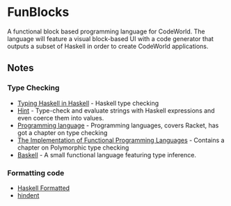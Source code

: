 # FunBlocks
A functional block based programming language for CodeWorld.
The language will feature a visual block-based UI with a code generator that outputs a subset of Haskell in order to create CodeWorld applications.

## Notes
### Type Checking

* [Typing Haskell in Haskell](http://web.cecs.pdx.edu/~mpj/thih/) - Haskell type checking
* [Hint](http://hackage.haskell.org/package/hint-0.5.2) - Type-check and evaluate strings with Haskell expressions and even coerce them into values.
* [Programming language](http://cs.brown.edu/~sk/Publications/Books/ProgLangs/2007-04-26/) - Programming languages, covers Racket, has got a chapter on type checking
* [The Implementation of Functional Programming Languages](http://research.microsoft.com/en-us/um/people/simonpj/papers/slpj-book-1987/) - Contains a chapter on Polymorphic type checking
* [Baskell](http://hackage.haskell.org/package/baskell) - A small functional language featuring type inference.

### Formatting code
* [Haskell Formatted](https://github.com/evolutics/haskell-formatter)
* [hindent](https://github.com/chrisdone/hindent)
